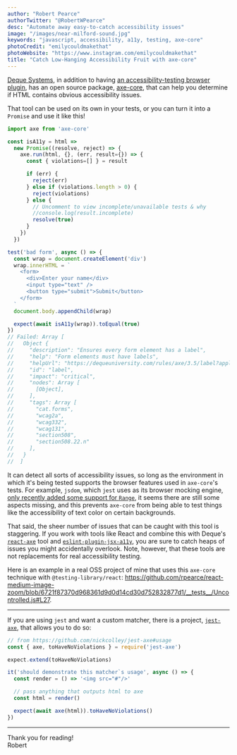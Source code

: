 ```yaml
---
author: "Robert Pearce"
authorTwitter: "@RobertWPearce"
desc: "Automate away easy-to-catch accessibility issues"
image: "/images/near-milford-sound.jpg"
keywords: "javascript, accessibility, a11y, testing, axe-core"
photoCredit: "emilycouldmakethat"
photoWebsite: "https://www.instagram.com/emilycouldmakethat"
title: "Catch Low-Hanging Accessibility Fruit with axe-core"
---
```


[Deque Systems](https://www.deque.com), in addition to having [an
accessibility-testing browser plugin](https://www.deque.com/axe/axe-for-web/),
has an open source package, [axe-core](https://www.npmjs.com/package/axe-core),
that can help you determine if HTML contains obvious accessibility issues.

That tool can be used on its own in your tests, or you can turn it into a
`Promise` and use it like this!

```javascript
import axe from 'axe-core'

const isA11y = html =>
  new Promise((resolve, reject) => {
    axe.run(html, {}, (err, result={}) => {
      const { violations=[] } = result

      if (err) {
        reject(err)
      } else if (violations.length > 0) {
        reject(violations)
      } else {
        // Uncomment to view incomplete/unavailable tests & why
        //console.log(result.incomplete)
        resolve(true)
      }
    })
  })

test('bad form', async () => {
  const wrap = document.createElement('div')
  wrap.innerHTML = `
    <form>
      <div>Enter your name</div>
      <input type="text" />
      <button type="submit">Submit</button>
    </form>
  `
  document.body.appendChild(wrap)

  expect(await isA11y(wrap)).toEqual(true)
})
// Failed: Array [
//   Object {
//     "description": "Ensures every form element has a label",
//     "help": "Form elements must have labels",
//     "helpUrl": "https://dequeuniversity.com/rules/axe/3.5/label?application=axeAPI",
//     "id": "label",
//     "impact": "critical",
//     "nodes": Array [
//       [Object],
//     ],
//     "tags": Array [
//       "cat.forms",
//       "wcag2a",
//       "wcag332",
//       "wcag131",
//       "section508",
//       "section508.22.n"
//     ],
//   }
//  ]
```

It can detect all sorts of accessibility issues, so long as the environment in
which it's being tested supports the browser features used in `axe-core`'s
tests. For example, `jsdom`, which `jest` uses as its browser mocking engine,
[only recently added some support for `Range`](https://github.com/jsdom/jsdom/pull/2719),
it seems there are still some aspects missing, and this prevents `axe-core` from
being able to test things like the accessibility of text color on certain
backgrounds.

That said, the sheer number of issues that can be caught with this tool is
staggering. If you work with tools like React and combine this with Deque's
[`react-axe`](https://github.com/dequelabs/react-axe) tool and
[`eslint-plugin-jsx-a11y`](https://github.com/evcohen/eslint-plugin-jsx-a11y),
you are sure to catch heaps of issues you might accidentally overlook. Note,
however, that these tools are not replacements for real accessibility testing.

Here is an example in a real OSS project of mine that uses this `axe-core`
technique with `@testing-library/react`:
https://github.com/rpearce/react-medium-image-zoom/blob/6721f87370d968361d9d0d14cd30d752832877d1/__tests__/Uncontrolled.js#L27.

* * *

If you are using `jest` and want a custom matcher, there is a project,
[`jest-axe`](https://github.com/nickcolley/jest-axe), that allows you to do so:

```javascript
// from https://github.com/nickcolley/jest-axe#usage
const { axe, toHaveNoViolations } = require('jest-axe')

expect.extend(toHaveNoViolations)

it('should demonstrate this matcher`s usage', async () => {
  const render = () => '<img src="#"/>'

  // pass anything that outputs html to axe
  const html = render()

  expect(await axe(html)).toHaveNoViolations()
})
```

* * *

Thank you for reading!
<br />
Robert
